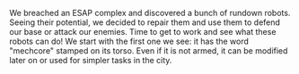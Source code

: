 We breached an ESAP complex and discovered a bunch of rundown robots. Seeing their potential, we decided to repair them and use them to defend our base or attack our enemies. Time to get to work and see what these robots can do!
We start with the first one we see: it has the word "mechcore" stamped on its torso. Even if it is not armed, it can be modified later on or used for simpler tasks in the city.